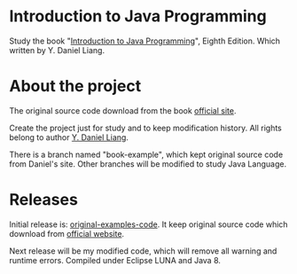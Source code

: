 
# Introduction to Java Programming

Study the book "[Introduction to Java Programming][the book]", Eighth Edition. Which written by Y. Daniel Liang.

# About the project

The original source code download from the book [official site][the book].

Create the project just for study and to keep modification history. All rights belong to author [Y. Daniel Liang][the author].

There is a branch named "book-example", which kept original source code from Daniel's site. Other branches will be modified to study Java Language. 

# Releases

Initial release is: [original-examples-code][initial release]. It keep original source code which download from [official website][the book].

Next release will be my modified code, which will remove all warning and runtime errors. Compiled under Eclipse LUNA and Java 8.

[the book]: http://www.cs.armstrong.edu/liang/intro8e/
[the author]: http://www.cs.armstrong.edu/liang/index.html
[initial release]: https://github.com/deltacat/intro-java-prog-8e/releases